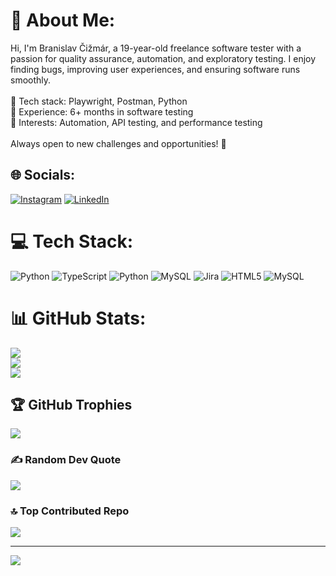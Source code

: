 # 💫 About Me:
Hi, I'm Branislav Čižmár, a 19-year-old freelance software tester with a passion for quality assurance, automation, and exploratory testing. I enjoy finding bugs, improving user experiences, and ensuring software runs smoothly.<br><br>🔹 Tech stack: Playwright, Postman, Python<br>🔹 Experience: 6+ months in software testing<br>🔹 Interests: Automation, API testing, and performance testing<br><br>Always open to new challenges and opportunities! 🚀


## 🌐 Socials:
[![Instagram](https://img.shields.io/badge/Instagram-%23E4405F.svg?logo=Instagram&logoColor=white)](https://instagram.com/https://www.instagram.com/cizmar.branislav/) [![LinkedIn](https://img.shields.io/badge/LinkedIn-%230077B5.svg?logo=linkedin&logoColor=white)](https://linkedin.com/in/https://www.linkedin.com/in/branislav-%C4%8Di%C5%BEm%C3%A1r-16946a319/details/experience/) 

# 💻 Tech Stack:
![Python](https://img.shields.io/badge/python-3670A0?style=for-the-badge&logo=python&logoColor=ffdd54) ![TypeScript](https://img.shields.io/badge/typescript-%23007ACC.svg?style=for-the-badge&logo=typescript&logoColor=white) ![Python](https://img.shields.io/badge/python-3670A0?style=for-the-badge&logo=python&logoColor=ffdd54) ![MySQL](https://img.shields.io/badge/mysql-4479A1.svg?style=for-the-badge&logo=mysql&logoColor=white) ![Jira](https://img.shields.io/badge/jira-%230A0FFF.svg?style=for-the-badge&logo=jira&logoColor=white) ![HTML5](https://img.shields.io/badge/html5-%23E34F26.svg?style=for-the-badge&logo=html5&logoColor=white) ![MySQL](https://img.shields.io/badge/mysql-4479A1.svg?style=for-the-badge&logo=mysql&logoColor=white)
# 📊 GitHub Stats:
![](https://github-readme-stats.vercel.app/api?username=branislav0&theme=dark&hide_border=false&include_all_commits=true&count_private=false)<br/>
![](https://github-readme-streak-stats.herokuapp.com/?user=branislav0&theme=dark&hide_border=false)<br/>
![](https://github-readme-stats.vercel.app/api/top-langs/?username=branislav0&theme=dark&hide_border=false&include_all_commits=true&count_private=false&layout=compact)

## 🏆 GitHub Trophies
![](https://github-profile-trophy.vercel.app/?username=branislav0&theme=radical&no-frame=false&no-bg=true&margin-w=4)

### ✍️ Random Dev Quote
![](https://quotes-github-readme.vercel.app/api?type=horizontal&theme=light)

### 🔝 Top Contributed Repo
![](https://github-contributor-stats.vercel.app/api?username=branislav0&limit=5&theme=dark&combine_all_yearly_contributions=true)

---
[![](https://visitcount.itsvg.in/api?id=branislav0&icon=0&color=12)](https://visitcount.itsvg.in)

<!-- Proudly created with GPRM ( https://gprm.itsvg.in ) -->
